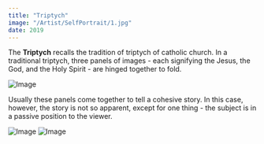```yaml
---
title: "Triptych"
image: "/Artist/SelfPortrait/1.jpg"
date: 2019
---
```


The **Triptych** recalls the tradition of triptych of catholic church. In a traditional triptych, three panels of images - each signifying the Jesus, the God, and the Holy Spirit - are hinged together to fold.

![Image](/Artist/SelfPortrait/1.jpg)

Usually these panels come together to tell a cohesive story. In this case, however, the story is not so apparent, except for one thing - the subject is in a passive position to the viewer.

![Image](/Artist/SelfPortrait/Friends+1.jpg)
![Image](/Artist/SelfPortrait/Lover's+Spit.jpg)
